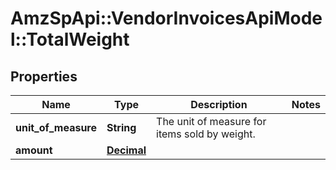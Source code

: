 # AmzSpApi::VendorInvoicesApiModel::TotalWeight

## Properties
Name | Type | Description | Notes
------------ | ------------- | ------------- | -------------
**unit_of_measure** | **String** | The unit of measure for items sold by weight. | 
**amount** | [**Decimal**](Decimal.md) |  | 

